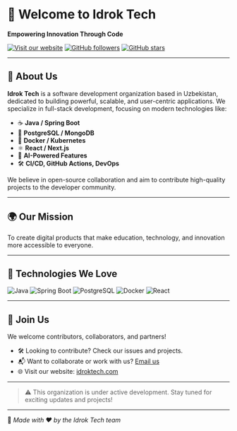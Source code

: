 # 👋 Welcome to Idrok Tech

**Empowering Innovation Through Code**

[![Visit our website](https://img.shields.io/badge/🌐%20Visit-Website-blue)](https://idroktech.uz)
[![GitHub followers](https://img.shields.io/github/followers/idroktech?style=social)](https://github.com/idroktech)
[![GitHub stars](https://img.shields.io/github/stars/idroktech?style=social)](https://github.com/idroktech)

---

## 🚀 About Us

**Idrok Tech** is a software development organization based in Uzbekistan, dedicated to building powerful, scalable, and user-centric applications. We specialize in full-stack development, focusing on modern technologies like:

- ☕ **Java / Spring Boot**
- 🐘 **PostgreSQL / MongoDB**
- 🐳 **Docker / Kubernetes**
- ⚛️ **React / Next.js**
- 🤖 **AI-Powered Features**
- 🛠️ **CI/CD, GitHub Actions, DevOps**

We believe in open-source collaboration and aim to contribute high-quality projects to the developer community.

---

## 🌍 Our Mission

To create digital products that make education, technology, and innovation more accessible to everyone.

---

## 🧠 Technologies We Love

![Java](https://img.shields.io/badge/Java-ED8B00?style=for-the-badge&logo=java&logoColor=white)
![Spring Boot](https://img.shields.io/badge/Spring_Boot-6DB33F?style=for-the-badge&logo=spring-boot&logoColor=white)
![PostgreSQL](https://img.shields.io/badge/PostgreSQL-4169E1?style=for-the-badge&logo=postgresql&logoColor=white)
![Docker](https://img.shields.io/badge/Docker-2496ED?style=for-the-badge&logo=docker&logoColor=white)
![React](https://img.shields.io/badge/React-20232A?style=for-the-badge&logo=react&logoColor=61DAFB)

---

## 🤝 Join Us

We welcome contributors, collaborators, and partners!

- 🛠️ Looking to contribute? Check our issues and projects.
- 📬 Want to collaborate or work with us? [Email us](mailto:hello@idroktech.uz)
- 🌐 Visit our website: [idroktech.com](https://idroktech.uz)

---

> ⚠️ This organization is under active development. Stay tuned for exciting updates and projects!

---

📌 _Made with ❤️ by the Idrok Tech team_
